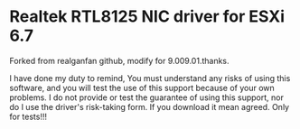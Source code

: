 # Realtek RTL8125 NIC driver for ESXi 6.7


Forked from realganfan github, modify for 9.009.01.thanks.

I have done my duty to remind, You must understand any risks of using this software, and you will test the use of this support because of your own problems. I do not provide or test the guarantee of using this support, nor do I use the driver's risk-taking form. If you download it mean agreed. Only for tests!!!
